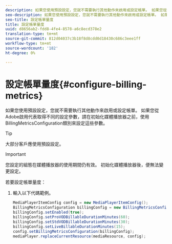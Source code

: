 ```yaml
---
description: 如果您使用預設設定，您就不需要執行其他動作來啟用或設定帳單。 如果您從Adobe啟用代表取得不同的設定參數，請在初始化媒體播放器之前，使用BillingMetricsConfiguration類別來設定這些參數。
seo-description: 如果您使用預設設定，您就不需要執行其他動作來啟用或設定帳單。 如果您從Adobe啟用代表取得不同的設定參數，請在初始化媒體播放器之前，使用BillingMetricsConfiguration類別來設定這些參數。
seo-title: 設定帳單量度
title: 設定帳單量度
uuid: d8656ab2-fdd8-4fe4-8578-a6c8ecd378e2
translation-type: tm+mt
source-git-commit: 812d04037c3b18f8d8cdd0d18430c686c3eee1ff
workflow-type: tm+mt
source-wordcount: '182'
ht-degree: 0%

---
```



# 設定帳單量度{#configure-billing-metrics}

如果您使用預設設定，您就不需要執行其他動作來啟用或設定帳單。 如果您從Adobe啟用代表取得不同的設定參數，請在初始化媒體播放器之前，使用BillingMetricsConfiguration類別來設定這些參數。

>[!TIP]
>
>大部分客戶應使用預設設定。

>[!IMPORTANT]
>
>您設定的組態在媒體播放器的使用期間仍有效。 初始化媒體播放器後，便無法變更設定。

若要設定帳單量度：

1. 輸入以下代碼範例。

   ```java
   MediaPlayerItemConfig config = new MediaPlayerItemConfig(); 
   BillingMetricsConfiguration billingConfig = new BillingMetricsConfiguration(); 
   billingConfig.setEnabled(true); 
   billingConfig.setProVODBillableDurationMinutes(60); 
   billingConfig.setStdVODBillableDurationMinutes(30); 
   billingConfig.setLiveBillableDurationMinutes(15); 
   config.setBillingMetricsConfiguration(billingConfig); 
   mediaPlayer.replaceCurrentResource(mediaResource, config);
   ```

